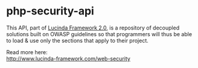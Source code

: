 # php-security-api

This API, part of [Lucinda Framework 2.0](http://www.lucinda-framework.com), is a repository of decoupled solutions built on OWASP guidelines so that programmers will thus be able to load & use only the sections that apply to their project. 

Read more here:<br/>
http://www.lucinda-framework.com/web-security